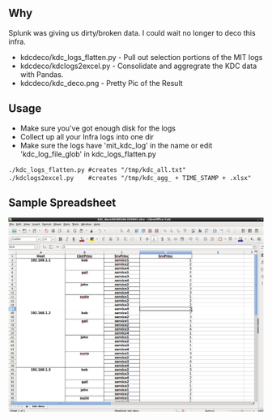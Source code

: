 ## Why
Splunk was giving us dirty/broken data. I could wait no longer to deco this infra.
- kdcdeco/kdc_logs_flatten.py	- Pull out selection portions of the MIT logs 
- kdcdeco/kdclogs2excel.py    - Consolidate and aggregrate the KDC data with Pandas.
- kdcdeco/kdc_deco.png - Pretty Pic of the Result
## Usage
- Make sure you've got enough disk for the logs
- Collect up all your Infra logs into one dir 
- Make sure the logs have 'mit_kdc_log' in the name or edit 'kdc_log_file_glob' in kdc_logs_flatten.py
```
./kdc_logs_flatten.py #creates "/tmp/kdc_all.txt"
./kdclogs2excel.py    #creates "/tmp/kdc_agg_ + TIME_STAMP + .xlsx"
```
## Sample Spreadsheet
![Sample Spreadsheet](kdc_deco.png?raw=true "Sample Spreadsheet")
